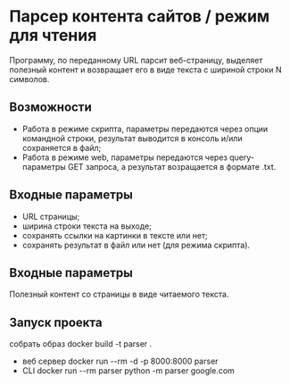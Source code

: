 # Парсер контента сайтов / режим для чтения
Программу, по переданному URL парсит веб-страницу, выделяет полезный контент и возвращает его в виде текста с шириной строки N символов.

## Возможности
- Работа в режиме скрипта, параметры передаются через опции командной строки, результат выводится в консоль и/или сохраняется в файл;
- Работа в режиме web, параметры передаются через query-параметры GET запроса, а результат возращается в формате .txt.

## Входные параметры
- URL страницы;
- ширина строки текста на выходе;
- сохранять ссылки на картинки в тексте или нет;
- сохранять результат в файл или нет (для режима скрипта).

## Входные параметры
Полезный контент со страницы в виде читаемого текста.

## Запуск проекта
собрать образ docker build -t parser .

- веб сервер docker run --rm -d -p 8000:8000 parser
- CLI docker run --rm parser python -m parser google.com


